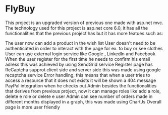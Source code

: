 # FlyBuy
This project is an upgraded version of previous one made with asp.net mvc. The technology used for this project is asp.net core 6.0, it has all the functionalities that the previous project has but it has more featues such as:

The user now can add a product in the wish list
User doesn't need to be authenticated in order to interact with the page for ex. to buy or see clothes
User can use external login service like Google , LinkedIn and Facebook
When the user register for the first time he needs to confirm his email adress this was achieved by using SendGrid service
Register page has ReCaptcha supprot client side and server side this was made using google recaptcha service
Error handling, this means that when a user tries to access a resource that it does not exists it will be shown a 404 message
PayPal integration when he checks out
Admin besides the functionalities that derives from previous project, now it can manage roles like add a role, delete e role or delete e user
Admin can see number of orders made in different months displayed in a graph, this was made using ChartJs
Overall page is more user friendly
